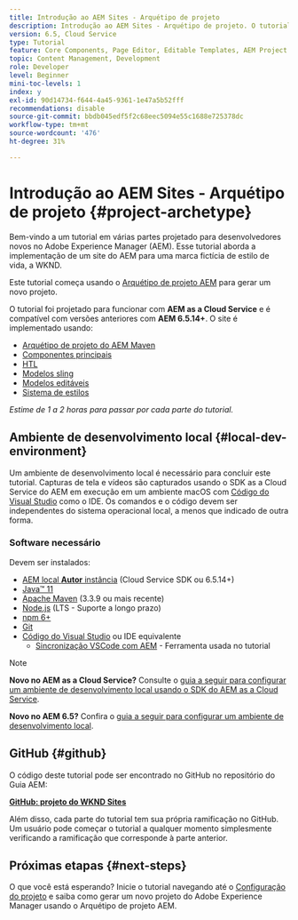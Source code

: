 ```yaml
---
title: Introdução ao AEM Sites - Arquétipo de projeto
description: Introdução ao AEM Sites - Arquétipo de projeto. O tutorial do WKND é um tutorial em várias partes projetado para desenvolvedores novos no Adobe Experience Manager. O tutorial aborda a implementação de um site AEM para uma marca fictícia de estilo de vida, a WKND. O tutorial aborda tópicos fundamentais como configuração de projetos, arquétipos maven, Componentes principais, Modelos editáveis, bibliotecas de clientes e desenvolvimento de componentes.
version: 6.5, Cloud Service
type: Tutorial
feature: Core Components, Page Editor, Editable Templates, AEM Project Archetype
topic: Content Management, Development
role: Developer
level: Beginner
mini-toc-levels: 1
index: y
exl-id: 90d14734-f644-4a45-9361-1e47a5b52fff
recommendations: disable
source-git-commit: bbdb045edf5f2c68eec5094e55c1688e725378dc
workflow-type: tm+mt
source-wordcount: '476'
ht-degree: 31%

---
```


# Introdução ao AEM Sites - Arquétipo de projeto {#project-archetype}

Bem-vindo a um tutorial em várias partes projetado para desenvolvedores novos no Adobe Experience Manager (AEM). Esse tutorial aborda a implementação de um site do AEM para uma marca fictícia de estilo de vida, a WKND.

Este tutorial começa usando o [Arquétipo de projeto AEM](https://experienceleague.adobe.com/docs/experience-manager-core-components/using/developing/archetype/overview.html?lang=pt-BR) para gerar um novo projeto.

O tutorial foi projetado para funcionar com **AEM as a Cloud Service** e é compatível com versões anteriores com **AEM 6.5.14+**. O site é implementado usando:

* [Arquétipo de projeto do AEM Maven](https://experienceleague.adobe.com/docs/experience-manager-core-components/using/developing/archetype/overview.html?lang=pt-BR)
* [Componentes principais](https://experienceleague.adobe.com/docs/experience-manager-core-components/using/introduction.html?lang=pt-BR)
* [HTL](https://experienceleague.adobe.com/docs/experience-manager-htl/content/getting-started.html)
* [Modelos sling](https://sling.apache.org/documentation/bundles/models.html)
* [Modelos editáveis](https://experienceleague.adobe.com/docs/experience-manager-learn/sites/page-authoring/template-editor-feature-video-use.html?lang=pt-BR)
* [Sistema de estilos](https://experienceleague.adobe.com/docs/experience-manager-learn/sites/page-authoring/style-system-feature-video-use.html?lang=pt-BR)

*Estime de 1 a 2 horas para passar por cada parte do tutorial.*

## Ambiente de desenvolvimento local {#local-dev-environment}

Um ambiente de desenvolvimento local é necessário para concluir este tutorial. Capturas de tela e vídeos são capturados usando o SDK as a Cloud Service do AEM em execução em um ambiente macOS com [Código do Visual Studio](https://code.visualstudio.com/) como o IDE. Os comandos e o código devem ser independentes do sistema operacional local, a menos que indicado de outra forma.

### Software necessário

Devem ser instalados:

* [AEM local **Autor** instância](https://experience.adobe.com/#/downloads) (Cloud Service SDK ou 6.5.14+)
* [Java™ 11](https://downloads.experiencecloud.adobe.com/content/software-distribution/en/general.html)
* [Apache Maven](https://maven.apache.org/) (3.3.9 ou mais recente)
* [Node.js](https://nodejs.org/en/) (LTS - Suporte a longo prazo)
* [npm 6+](https://www.npmjs.com/)
* [Git](https://git-scm.com/)
* [Código do Visual Studio](https://code.visualstudio.com/) ou IDE equivalente
   * [Sincronização VSCode com AEM](https://marketplace.visualstudio.com/items?itemName=yamato-ltd.vscode-aem-sync) - Ferramenta usada no tutorial

>[!NOTE]
>
> **Novo no AEM as a Cloud Service?** Consulte o [guia a seguir para configurar um ambiente de desenvolvimento local usando o SDK do AEM as a Cloud Service](https://experienceleague.adobe.com/docs/experience-manager-learn/cloud-service/local-development-environment-set-up/overview.html?lang=pt-BR).
>
> **Novo no AEM 6.5?** Confira o [guia a seguir para configurar um ambiente de desenvolvimento local](https://experienceleague.adobe.com/docs/experience-manager-learn/foundation/development/set-up-a-local-aem-development-environment.html?lang=pt-BR).

## GitHub {#github}

O código deste tutorial pode ser encontrado no GitHub no repositório do Guia AEM:

**[GitHub: projeto do WKND Sites](https://github.com/adobe/aem-guides-wknd)**

Além disso, cada parte do tutorial tem sua própria ramificação no GitHub. Um usuário pode começar o tutorial a qualquer momento simplesmente verificando a ramificação que corresponde à parte anterior.

## Próximas etapas {#next-steps}

O que você está esperando? Inicie o tutorial navegando até o [Configuração do projeto](project-setup.md) e saiba como gerar um novo projeto do Adobe Experience Manager usando o Arquétipo de projeto AEM.
